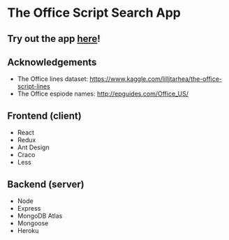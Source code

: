 # The Office Script Search App

## Try out the app [here](https://theofficescriptsearch.herokuapp.com)!

## Acknowledgements
- The Office lines dataset: https://www.kaggle.com/lillitarhea/the-office-script-lines
- The Office espiode names: http://epguides.com/Office_US/

## Frontend (client)
- React
- Redux
- Ant Design
- Craco
- Less

## Backend (server)
- Node
- Express
- MongoDB Atlas
- Mongoose
- Heroku
